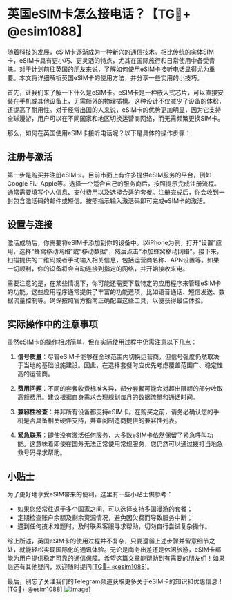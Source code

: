 # 英国eSIM卡怎么接电话？【TG💪+ @esim1088】

随着科技的发展，eSIM卡逐渐成为一种新兴的通信技术。相比传统的实体SIM卡，eSIM卡具有更小巧、更灵活的特点，尤其在国际旅行和日常使用中备受青睐。对于计划前往英国的朋友来说，了解如何使用eSIM卡接听电话显得尤为重要。本文将详细解析英国eSIM卡的使用方法，并分享一些实用的小技巧。

首先，让我们来了解一下什么是eSIM卡。eSIM卡是一种嵌入式芯片，可以直接安装在手机或其他设备上，无需额外的物理插槽。这种设计不仅减少了设备的体积，还提高了耐用性。对于经常出国的人来说，eSIM卡的优势更加明显，因为它支持全球漫游，用户可以在不同国家和地区切换运营商网络，而无需频繁更换SIM卡。

那么，如何在英国使用eSIM卡接听电话呢？以下是具体的操作步骤：

## 注册与激活

第一步是购买并注册eSIM卡。目前市面上有许多提供eSIM服务的平台，例如Google Fi、Apple等。选择一个适合自己的服务商后，按照提示完成注册流程。通常需要填写个人信息、支付费用以及选择合适的套餐。注册完成后，你会收到一封包含激活码的邮件或短信。按照指示输入激活码即可完成eSIM卡的激活。

## 设置与连接

激活成功后，你需要将eSIM卡添加到你的设备中。以iPhone为例，打开“设置”应用，选择“蜂窝移动网络”或“移动数据”，然后点击“添加蜂窝移动网络”。接下来，扫描提供的二维码或者手动输入相关信息，包括运营商名称、APN设置等。如果一切顺利，你的设备将会自动连接到指定的网络，并开始接收来电。

需要注意的是，在某些情况下，你可能还需要下载特定的应用程序来管理eSIM卡的功能。这些应用程序通常提供了丰富的功能选项，比如语音通话、短信发送、数据流量控制等。确保按照官方指南正确配置这些工具，以便获得最佳体验。

## 实际操作中的注意事项

虽然eSIM卡的操作相对简单，但在实际使用过程中仍需注意以下几点：

1. **信号质量**：尽管eSIM卡能够在全球范围内切换运营商，但信号强度仍然取决于当地的基础设施建设。因此，在选择套餐时应优先考虑覆盖范围广、稳定性高的运营商。
   
2. **费用问题**：不同的套餐收费标准各异，部分套餐可能会对超出限额的部分收取高额费用。建议根据自身需求合理规划每月的数据流量和通话时间。

3. **兼容性检查**：并非所有设备都支持eSIM卡。在购买之前，请务必确认您的手机是否具备相关硬件支持，并查阅制造商提供的兼容性列表。

4. **紧急联系**：即使没有激活任何服务，大多数eSIM卡依然保留了紧急呼叫功能。这意味着即使在国外无法正常使用常规服务，您仍然可以通过拨打当地急救号码寻求帮助。

## 小贴士

为了更好地享受eSIM带来的便利，这里有一些小贴士供参考：

- 如果您经常往返于多个国家之间，可以选择支持多国漫游的套餐；
- 定期检查账户余额及剩余资源情况，避免因欠费而导致服务中断；
- 遇到任何技术难题时，及时联系客服寻求帮助，切勿自行尝试复杂操作。

综上所述，英国eSIM卡的使用过程并不复杂，只要遵循上述步骤并留意细节之处，就能轻松实现国际化的通讯体验。无论是商务出差还是休闲旅游，eSIM卡都能为用户提供稳定可靠的通信保障。希望这篇文章能帮助到有需要的朋友们！如果您还有其他疑问，欢迎随时提问[[TG💪+ @esim1088](https://t.me/s/esim1088)]。

最后，别忘了关注我们的Telegram频道获取更多关于eSIM卡的知识和优惠信息！[[TG💪+ @esim1088](https://t.me/s/esim1088)] ![Image](https://i.postimg.cc/4NQfJmqS/Snipaste-2025-05-13-00-14-12.png)]